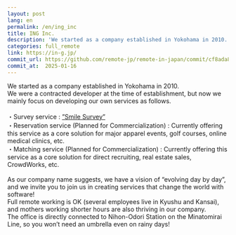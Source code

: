 ```yaml
---
layout: post
lang: en
permalink: /en/ing_inc
title: ING Inc.
description: 'We started as a company established in Yokohama in 2010. We were a contracted developer at the time of establishment, but now we mainly focus on developing our own services as follows.  ・Survey service : ”Smile Survey” ・Reservation service (Planned for Commercialization) : Currently offering this service as a core solution for major apparel events, golf courses, online medical clinics, etc. ・Matching service (Planned for Commercialization) : Currently offering this service as a core solution for direct recruiting, real estate sales, CrowdWorks, etc.  As our company name suggests, we have a vision of “evolving day by day”, and we invite you to join us in creating services that change the world with software! Full remote working is OK (several employees live in Kyushu and Kansai), and mothers working shorter hours are also thriving in our company. The office is directly connected to Nihon-Odori Station on the Minatomirai Line, so you won’t need an umbrella even on rainy days!'
categories: full_remote
link: https://in-g.jp/
commit_url: https://github.com/remote-jp/remote-in-japan/commit/cf8ada8eae0f29603e476cd235d4527e9ea268e4
commit_at:  2025-01-16
---
```


<p>We started as a company established in Yokohama in 2010.<br />We were a contracted developer at the time of establishment, but now we mainly focus on developing our own services as follows.<br /><br />・Survey service : <a href="https://smilesurvey.jp/">”Smile Survey”</a><br />・Reservation service (Planned for Commercialization) : Currently offering this service as a core solution for major apparel events, golf courses, online medical clinics, etc.<br />・Matching service (Planned for Commercialization) : Currently offering this service as a core solution for direct recruiting, real estate sales, CrowdWorks, etc.<br /><br />As our company name suggests, we have a vision of “evolving day by day”, and we invite you to join us in creating services that change the world with software!<br />Full remote working is OK (several employees live in Kyushu and Kansai), and mothers working shorter hours are also thriving in our company.<br />The office is directly connected to Nihon-Odori Station on the Minatomirai Line, so you won’t need an umbrella even on rainy days!</p>
